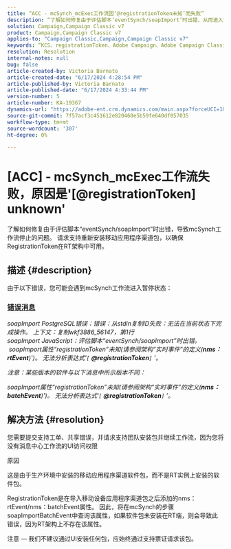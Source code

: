 ```yaml
---
title: “ACC - mcSynch_mcExec工作流因‘@registrationToken未知’而失败”
description: “了解如何修复由于评估脚本‘eventSynch/soapImport’时出错、从而进入暂停状态的mcSynch工作流。”
solution: Campaign,Campaign Classic v7
product: Campaign,Campaign Classic v7
applies-to: "Campaign Classic,Campaign,Campaign Classic v7"
keywords: “KCS、registrationToken、Adobe Campaign、Adobe Campaign Classic、ACC、mcSynch_mcExec工作流失败，故障排除”
resolution: Resolution
internal-notes: null
bug: false
article-created-by: Victoria Barnato
article-created-date: "6/17/2024 4:28:54 PM"
article-published-by: Victoria Barnato
article-published-date: "6/17/2024 4:33:44 PM"
version-number: 5
article-number: KA-19367
dynamics-url: "https://adobe-ent.crm.dynamics.com/main.aspx?forceUCI=1&pagetype=entityrecord&etn=knowledgearticle&id=5a6593ab-c62c-ef11-840a-6045bd026b83"
source-git-commit: 7f57acf3c451612e820460e5b59fe640df057035
workflow-type: tm+mt
source-wordcount: '307'
ht-degree: 0%

---
```


# [ACC] - mcSynch_mcExec工作流失败，原因是&#39;[@registrationToken] unknown&#39;


了解如何修复由于评估脚本“eventSynch/soapImport”时出错，导致mcSynch工作流停止的问题。 请求支持重新安装移动应用程序渠道包，以确保RegistrationToken在RT架构中可用。

## 描述 {#description}


由于以下错误，您可能会遇到mcSynch工作流进入暂停状态：



### <u>错误消息</u>

*soapImport PostgreSQL错误：错误：从stdin复制ID失败：无法在当前状态下完成操作。 上下文：复制wkf3886_56147，第1行
<br>soapImport JavaScript：评估脚本“eventSynch/soapImport”时出错。
<br> soapImport属性“registrationToken”未知(请参阅架构“实时事件”的定义(<b>nms：rtEvent</b>)&#39;)。 无法分析表达式&#39;`[` <b>@registrationToken</b>`]` ’。*

*注意：某些版本的软件与以下消息中所示版本不同：*

*soapImport属性“registrationToken”未知(请参阅架构“实时事件”的定义(<b>nms：batchEvent</b>)&#39;)。 无法分析表达式&#39;`[` <b>@registrationToken</b>`]` ’。*


## 解决方法 {#resolution}


您需要提交支持工单、共享错误，并请求支持团队安装包并继续工作流，因为您将没有消息中心工作流的UI访问权限



原因

这是由于生产环境中安装的移动应用程序渠道软件包，而不是RT实例上安装的软件包。

RegistrationToken是在导入移动设备应用程序渠道包之后添加的nms：rtEvent/nms：batchEvent属性。 因此，将在mcSynch的步骤soapImportBatchEvent中查询该属性，如果软件包未安装在RT端，则会导致此错误，因为RT架构上不存在该属性。



注意 — 我们不建议通过UI安装任何包，应始终通过支持票证请求该包。
